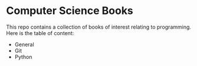 # Computer Science Books
This repo contains a collection of books of interest relating to programming. 
Here is the table of content:
* General
* Git
* Python
